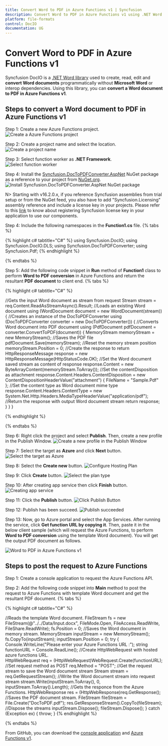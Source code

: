 ```yaml
---
title: Convert Word to PDF in Azure Functions v1 | Syncfusion
description: Convert Word to PDF in Azure Functions v1 using .NET Word (DocIO) library without Microsoft Word or interop dependencies.
platform: file-formats
control: DocIO
documentation: UG
---
```


# Convert Word to PDF in Azure Functions v1

Syncfusion DocIO is a [.NET Word library](https://www.syncfusion.com/document-processing/word-framework/net/word-library) used to create, read, edit and **convert Word documents** programmatically without **Microsoft Word** or interop dependencies. Using this library, you can **convert a Word document to PDF in Azure Functions v1**.

## Steps to convert a Word document to PDF in Azure Functions v1

Step 1: Create a new Azure Functions project.
![Create a Azure Functions project](Azure_Images/Functions_v1/Azure_Function_WordtoPDF.png)

Step 2: Create a project name and select the location.
![Create a project name](Azure_Images/Functions_v1/Configuration_WordtoPDF.png)

Step 3: Select function worker as **.NET Framework**. 
![Select function worker](Azure_Images/Functions_v1/Additional_Information_WordtoPDF.png)

Step 4: Install the [Syncfusion.DocToPDFConverter.AspNet](https://www.nuget.org/packages/Syncfusion.DocToPDFConverter.AspNet) NuGet package as a reference to your project from [NuGet.org](https://www.nuget.org/).
![Install Syncfusion.DocToPDFConverter.AspNet NuGet package](Azure_Images/Functions_v1/Nuget_Package_WordtoPDF.png)

N> Starting with v16.2.0.x, if you reference Syncfusion assemblies from trial setup or from the NuGet feed, you also have to add "Syncfusion.Licensing" assembly reference and include a license key in your projects. Please refer to this [link](https://help.syncfusion.com/common/essential-studio/licensing/overview) to know about registering Syncfusion license key in your application to use our components.

Step 4: Include the following namespaces in the **Function1.cs** file.
{% tabs %}

{% highlight c# tabtitle="C#" %}
using Syncfusion.DocIO;
using Syncfusion.DocIO.DLS;
using Syncfusion.DocToPDFConverter;
using Syncfusion.Pdf;
{% endhighlight %}

{% endtabs %}

Step 5: Add the following code snippet in **Run** method of **Function1** class to perform **Word to PDF conversion** in Azure Functions and return the resultant **PDF document** to client end.
{% tabs %}

{% highlight c# tabtitle="C#" %}

//Gets the input Word document as stream from request
Stream stream = req.Content.ReadAsStreamAsync().Result;
//Loads an existing Word document
using (WordDocument document = new WordDocument(stream))
{
    //Creates an instance of the DocToPDFConverter
    using (DocToPDFConverter converter = new DocToPDFConverter())
    {
        //Converts Word document into PDF document
        using (PdfDocument pdfDocument = converter.ConvertToPDF(document))
        {
            MemoryStream memoryStream = new MemoryStream();
            //Saves the PDF file 
            pdfDocument.Save(memoryStream);
            //Reset the memory stream position
            memoryStream.Position = 0;
            //Create the response to return
            HttpResponseMessage response = new HttpResponseMessage(HttpStatusCode.OK);
            //Set the Word document saved stream as content of response
            response.Content = new ByteArrayContent(memoryStream.ToArray());
            //Set the contentDisposition as attachment
            response.Content.Headers.ContentDisposition = new ContentDispositionHeaderValue("attachment")
            {
                FileName = "Sample.Pdf"
            };
            //Set the content type as Word document mime type
            response.Content.Headers.ContentType = new System.Net.Http.Headers.MediaTypeHeaderValue("application/pdf");
            //Return the response with output Word document stream
            return response;
        }
    }
}

{% endhighlight %}

{% endtabs %}

Step 6: Right click the project and select **Publish**. Then, create a new profile in the Publish Window.
![Create a new profile in the Publish Window](Azure_Images/Functions_v1/Publish_WordtoPDF.png)

Step 7: Select the target as **Azure** and click **Next** button.
![Select the target as Azure](Azure_Images/Functions_v1/Target_WordtoPDF.png)

Step 8: Select the **Create new** button.
![Configure Hosting Plan](Azure_Images/Functions_v1/Function_Instance_WordtoPDF.png)

Step 9: Click **Create** button. 
![Select the plan type](Azure_Images/Functions_v1/Subscription_detail_WordtoPDF.png)

Step 10: After creating app service then click **Finish** button. 
![Creating app service](Azure_Images/Functions_v1/App_service_Created_WordtoPDF.png)

Step 11: Click the **Publish** button.
![Click Publish Button](Azure_Images/Functions_v1/Before_Publish_WordtoPDF.png)

Step 12: Publish has been succeed.
![Publish succeeded](Azure_Images/Functions_v1/After_Publish_WordtoPDF.png)

Step 13: Now, go to Azure portal and select the App Services. After running the service, click **Get function URL by copying it**. Then, paste it in the below client sample (which will request the Azure Functions, to perform **Word to PDF conversion** using the template Word document). You will get the output PDF document as follows.

![Word to PDF in Azure Functions v1](WordToPDF_images/WordToPDF_Output_Cloud.png)

## Steps to post the request to Azure Functions

Step 1: Create a console application to request the Azure Functions API.

Step 2: Add the following code snippet into **Main** method to post the request to Azure Functions with template Word document and get the resultant PDF document.
{% tabs %}

{% highlight c# tabtitle="C#" %}

//Reads the template Word document.
FileStream fs = new FileStream(@"../../Data/Input.docx", FileMode.Open, FileAccess.ReadWrite, FileShare.ReadWrite);
fs.Position = 0;
//Saves the Word document in memory stream.
MemoryStream inputStream = new MemoryStream();
fs.CopyTo(inputStream);
inputStream.Position = 0;
try
{
    Console.WriteLine("Please enter your Azure Functions URL :");
    string functionURL = Console.ReadLine();
    //Create HttpWebRequest with hosted azure functions URL.    
    HttpWebRequest req = (HttpWebRequest)WebRequest.Create(functionURL);
    //Set request method as POST
    req.Method = "POST";
    //Get the request stream to save the Word document stream
    Stream stream = req.GetRequestStream();
    //Write the Word document stream into request stream
    stream.Write(inputStream.ToArray(), 0, inputStream.ToArray().Length);
    //Gets the responce from the Azure Functions.
    HttpWebResponse res = (HttpWebResponse)req.GetResponse();
    //Saves the PDF document stream.
    FileStream fileStream = File.Create("DocToPDF.pdf");
    res.GetResponseStream().CopyTo(fileStream);
    //Dispose the streams
    inputStream.Dispose();
    fileStream.Dispose();
}
catch (Exception ex)
{
    throw;
}
{% endhighlight %}

{% endtabs %}

From GitHub, you can download the [console application](https://github.com/SyncfusionExamples/DocIO-Examples/tree/main/Word-to-PDF-Conversion/Convert-Word-document-to-PDF/Azure/Azure_Functions/Console_Application) and [Azure Functions v1](https://github.com/SyncfusionExamples/DocIO-Examples/tree/main/Word-to-PDF-Conversion/Convert-Word-document-to-PDF/Azure/Azure_Functions/Azure_Functions_v1).

